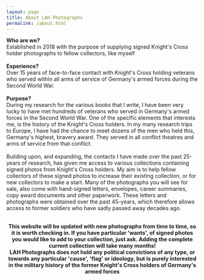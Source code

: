 ```yaml
---
layout: page
title: About LAH Photographs
permalink: /about.html
---
```

<p>
<b>Who are we?</b><br />
Established in 2018 with the purpose of supplying signed Knight's Cross holder photographs to fellow collectors, like myself<br /><br />
<b>Experience?</b><br />
Over 15 years of face-to-face contact with Knight's Cross holding veterans who served within all arms of service of Germany's armed forces during the Second World War.<br /><br />
<b>Purpose?</b><br />
During my research for the various books that I write, I have been very lucky to have met hundreds of veterans who served in Germany's armed forces in the Second World War. One of the specific elements that interests me, is the history of the Knight's Cross holders. In my many research trips to Europe, I have had the chance to meet dozens of the men who held this, Germany's highest, bravery award. They served in all conflict theatres and arms of service from that conflict.<br /><br />
Building upon, and expanding, the contacts I have made over the past 25-years of research, has given me access to various collections containing signed photos from Knight's Cross holders. My aim is to help fellow collectors of these signed photos to increase their existing collection, or for new collectors to make a start. Many of the photographs you will see for sale, also come with hand-signed letters, envelopes, career summaries, copy award documents and other paperwork. These letters and photographs were obtained over the past 45-years, which therefore allows access to former soldiers who have sadly passed away decades ago.<br /><br />
<center><b>This website will be updated with new photographs from time to time, so it is worth checking in. If you have particular 'wants', of signed photos you would like to add to your collection, just ask. Adding the complete current collection will take many months!</b></center>
<center><b>LAH Photographs does not hold any political convictions of any type, or towards any particular 'cause', 'flag' or ideology, but is purely interested in the military history of the former Knight's Cross holders of Germany's armed forces</b></center>
</p>

